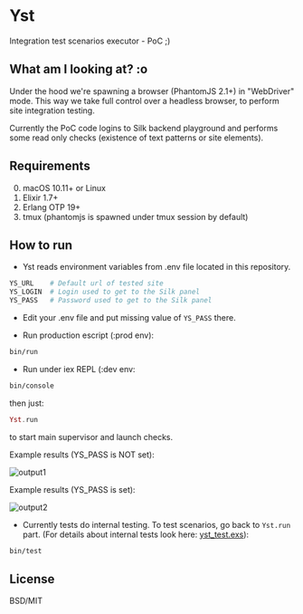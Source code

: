 # Yst

Integration test scenarios executor - PoC ;)


## What am I looking at? :o

Under the hood we're spawning a browser (PhantomJS 2.1+) in "WebDriver" mode.
This way we take full control over a headless browser, to perform site integration testing.

Currently the PoC code logins to Silk backend playground and performs some read only checks (existence of text patterns or site elements).


## Requirements

  0. macOS 10.11+ or Linux
  1. Elixir 1.7+
  2. Erlang OTP 19+
  3. tmux (phantomjs is spawned under tmux session by default)


## How to run

* Yst reads environment variables from .env file located in this repository.

```bash
YS_URL    # Default url of tested site
YS_LOGIN  # Login used to get to the Silk panel
YS_PASS   # Password used to get to the Silk panel
```

* Edit your .env file and put missing value of `YS_PASS` there.

* Run production escript (:prod env):

```bash
bin/run
```

* Run under iex REPL (:dev env:

```bash
bin/console
```

then just:

```elixir
Yst.run
```

to start main supervisor and launch checks.


Example results (YS_PASS is NOT set):

![output1](http://s.verknowsys.com/5784efcc180134f5b1399027b5dd356e.png)


Example results (YS_PASS is set):

![output2](http://s.verknowsys.com/ce0552cde39f3f9baad91ed788c7413e.png)


* Currently tests do internal testing. To test scenarios, go back to `Yst.run` part. (For details about internal tests look here: [yst_test.exs](https://github.com/centrahq/yst/blob/master/test/yst_test.exs)):

```bash
bin/test
```

## License

BSD/MIT
